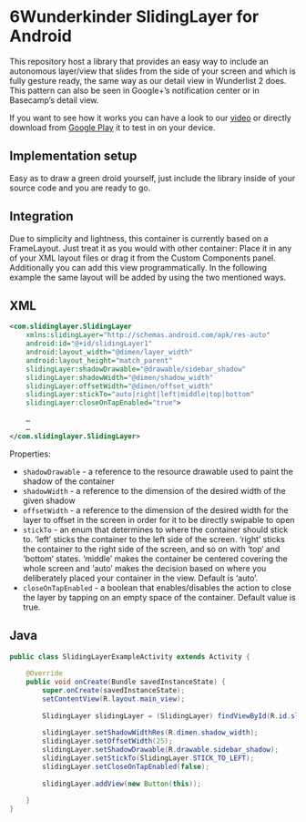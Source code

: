 6Wunderkinder SlidingLayer for Android
=============================
This repository host a library that provides an easy way to include an autonomous layer/view that slides from the side of your screen and which is fully gesture ready, the same way as our detail view in Wunderlist 2 does.
This pattern can also be seen in Google+’s notification center or in Basecamp’s detail view.

If you want to see how it works you can have a look to our [video](http://www.youtube.com/watch?v=162oD0XPM40) or directly download from [Google Play](https://play.google.com/store/apps/details?id=com.slidinglayersample) it to test in on your device.


Implementation setup
------------------------------
Easy as to draw a green droid yourself, just include the library inside of your source code and you are ready to go.


Integration
---------------
Due to simplicity and lightness, this container is currently based on a FrameLayout. Just treat it as you would with other container: Place it in any of your XML layout files or drag it from the Custom Components panel. Additionally you can add this view programmatically.
In the following example the same layout will be added by using the two mentioned ways.


XML
-----
```xml
<com.slidinglayer.SlidingLayer
    xmlns:slidingLayer="http://schemas.android.com/apk/res-auto"
    android:id="@+id/slidingLayer1"
    android:layout_width="@dimen/layer_width"
    android:layout_height="match_parent"
    slidingLayer:shadowDrawable="@drawable/sidebar_shadow"
    slidingLayer:shadowWidth="@dimen/shadow_width"
    slidingLayer:offsetWidth="@dimen/offset_width"
    slidingLayer:stickTo="auto|right|left|middle|top|bottom"
    slidingLayer:closeOnTapEnabled="true">

    …
    …
</com.slidinglayer.SlidingLayer>
```

Properties:
* `shadowDrawable` - a reference to the resource drawable used to paint the shadow of the container
* `shadowWidth` - a reference to the dimension of the desired width of the given shadow
* `offsetWidth` - a reference to the dimension of the desired width for the layer to offset in the screen in order for it to be directly swipable to open
* `stickTo` - an enum that determines to where the container should stick to. ‘left’ sticks the container to the left side of the screen. ‘right’ sticks the container to the right side of the screen, and so on with ‘top‘ and ‘bottom‘ states. ‘middle’ makes the container be centered covering the whole screen and ‘auto’ makes the decision based on where you deliberately placed your container in the view. Default is ‘auto’.
* `closeOnTapEnabled` - a boolean that enables/disables the action to close the layer by tapping on an empty space of the container. Default value is true.


Java
-----
```java
public class SlidingLayerExampleActivity extends Activity {
  
    @Override
    public void onCreate(Bundle savedInstanceState) {
        super.onCreate(savedInstanceState);
  		setContentView(R.layout.main_view);
  
  		SlidingLayer slidingLayer = (SlidingLayer) findViewById(R.id.slidingLayer1);
      
        slidingLayer.setShadowWidthRes(R.dimen.shadow_width);
        slidingLayer.setOffsetWidth(25);
        slidingLayer.setShadowDrawable(R.drawable.sidebar_shadow);
        slidingLayer.setStickTo(SlidingLayer.STICK_TO_LEFT);
        slidingLayer.setCloseOnTapEnabled(false);
  		
        slidingLayer.addView(new Button(this));
  
    }
}
```

